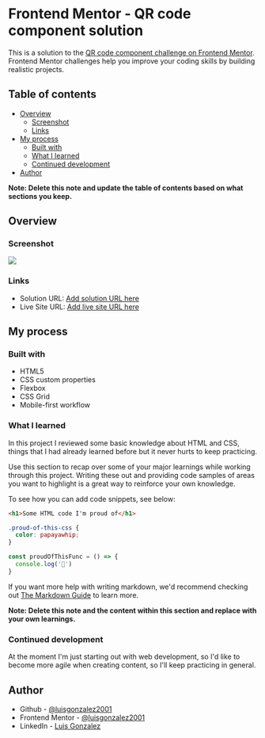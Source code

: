 # Frontend Mentor - QR code component solution

This is a solution to the [QR code component challenge on Frontend Mentor](https://www.frontendmentor.io/challenges/qr-code-component-iux_sIO_H). Frontend Mentor challenges help you improve your coding skills by building realistic projects. 

## Table of contents

- [Overview](#overview)
  - [Screenshot](#screenshot)
  - [Links](#links)
- [My process](#my-process)
  - [Built with](#built-with)
  - [What I learned](#what-i-learned)
  - [Continued development](#continued-development)
- [Author](#author)

**Note: Delete this note and update the table of contents based on what sections you keep.**

## Overview

### Screenshot

![](./screenshot.jpg)

### Links

- Solution URL: [Add solution URL here](https://github.com/luisgonzalez2001/fm-qr-code-component)
- Live Site URL: [Add live site URL here](https://luisgonzalez2001.github.io/fm-qr-code-component/)

## My process

### Built with

- HTML5
- CSS custom properties
- Flexbox
- CSS Grid
- Mobile-first workflow

### What I learned

In this project I reviewed some basic knowledge about HTML and CSS, things that I had already learned before but it never hurts to keep practicing.

Use this section to recap over some of your major learnings while working through this project. Writing these out and providing code samples of areas you want to highlight is a great way to reinforce your own knowledge.

To see how you can add code snippets, see below:

```html
<h1>Some HTML code I'm proud of</h1>
```
```css
.proud-of-this-css {
  color: papayawhip;
}
```
```js
const proudOfThisFunc = () => {
  console.log('🎉')
}
```

If you want more help with writing markdown, we'd recommend checking out [The Markdown Guide](https://www.markdownguide.org/) to learn more.

**Note: Delete this note and the content within this section and replace with your own learnings.**

### Continued development

At the moment I'm just starting out with web development, so I'd like to become more agile when creating content, so I'll keep practicing in general.

## Author

- Github - [@luisgonzalez2001](https://github.com/luisgonzalez2001)
- Frontend Mentor - [@luisgonzalez2001](https://www.frontendmentor.io/profile/luisgonzalez2001)
- LinkedIn - [Luis Gonzalez](www.linkedin.com/in/luis-manuel-gonzalez-rodriguez-5a96681a0)
